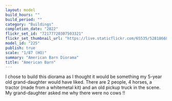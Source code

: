 ```yaml
---
layout: model
build_hours: ""
build_period: ""
category: "Buildings"
completion_date: "2022"
flickr_set_id: "72177720307503321"
flickr_set_thumbnail_url: "https://live.staticflickr.com/65535/52818668700_371c29af00_m.jpg"
model_id: "225"
publish: true
scale: "1/87 (HO)"
summary: "American Barn Diorama"
title: "American Barn"
---
```


I chose to build this diorama as I thought it would be something my 5-year old grand-daughter would have liked. There are 2 people, 4 horses, a tractor (made from a whitemetal kit) and an old pickup truck in the scene. My grand-daughter asked me why there were no cows !!
